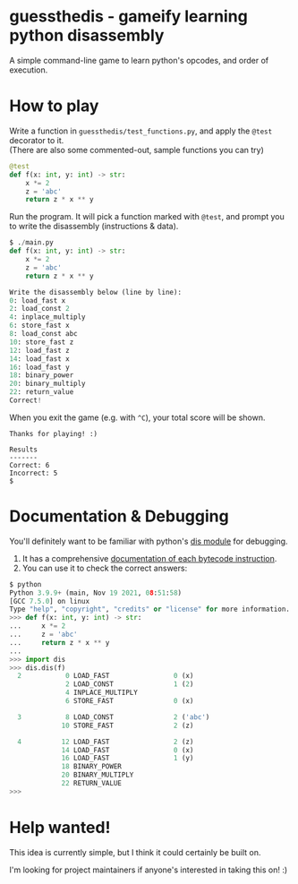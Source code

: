 # guessthedis - gameify learning python disassembly

A simple command-line game to learn python's opcodes, and order of execution.

# How to play
Write a function in `guessthedis/test_functions.py`, and apply the `@test` decorator to it.\
(There are also some commented-out, sample functions you can try)
```py
@test
def f(x: int, y: int) -> str:
    x *= 2
    z = 'abc'
    return z * x ** y
```
Run the program.
It will pick a function marked with `@test`, and prompt you
to write the disassembly (instructions & data).
```py
$ ./main.py
def f(x: int, y: int) -> str:
    x *= 2
    z = 'abc'
    return z * x ** y

Write the disassembly below (line by line):
0: load_fast x
2: load_const 2
4: inplace_multiply
6: store_fast x
8: load_const abc
10: store_fast z
12: load_fast z
14: load_fast x
16: load_fast y
18: binary_power
20: binary_multiply
22: return_value
Correct!
```
When you exit the game (e.g. with `^C`), your total score will be shown.
```
Thanks for playing! :)

Results
-------
Correct: 6
Incorrect: 5
$
```

# Documentation & Debugging
You'll definitely want to be familiar with python's [dis module](https://docs.python.org/3/library/dis.html) for debugging.

1. It has a comprehensive [documentation of each bytecode instruction](docs.python.org/3/library/dis.html#python-bytecode-instructions).
2. You can use it to check the correct answers:
```py
$ python
Python 3.9.9+ (main, Nov 19 2021, 08:51:58)
[GCC 7.5.0] on linux
Type "help", "copyright", "credits" or "license" for more information.
>>> def f(x: int, y: int) -> str:
...     x *= 2
...     z = 'abc'
...     return z * x ** y
...
>>> import dis
>>> dis.dis(f)
  2           0 LOAD_FAST                0 (x)
              2 LOAD_CONST               1 (2)
              4 INPLACE_MULTIPLY
              6 STORE_FAST               0 (x)

  3           8 LOAD_CONST               2 ('abc')
             10 STORE_FAST               2 (z)

  4          12 LOAD_FAST                2 (z)
             14 LOAD_FAST                0 (x)
             16 LOAD_FAST                1 (y)
             18 BINARY_POWER
             20 BINARY_MULTIPLY
             22 RETURN_VALUE
>>>
```

# Help wanted!
This idea is currently simple, but I think it could certainly be built on.

I'm looking for project maintainers if anyone's interested in taking this on! :)
